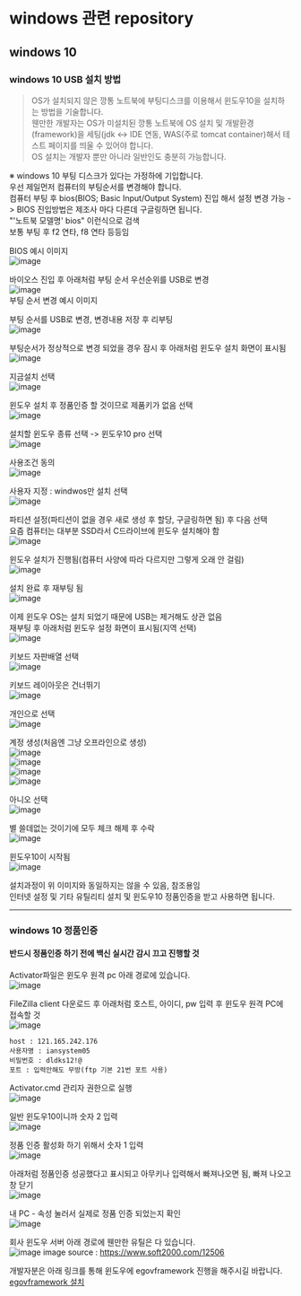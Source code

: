 # windows 관련 repository
## windows 10
### windows 10 USB 설치 방법
>OS가 설치되지 않은 깡통 노트북에 부팅디스크를 이용해서 윈도우10을 설치하는 방법을 기술합니다. <br>
>웬만한 개발자는 OS가 미설치된 깡통 노트북에 OS 설치 및 개발환경(framework)을 세팅(jdk <-> IDE 연동, WAS(주로 tomcat container)해서 테스트 페이지를 띄울 수 있어야 합니다. <br>
>OS 설치는 개발자 뿐만 아니라 일반인도 충분히 가능합니다.

※ windows 10 부팅 디스크가 있다는 가정하에 기입합니다. <br> 
우선 제일먼저 컴퓨터의 부팅순서를 변경해야 합니다. <br>
컴퓨터 부팅 후 bios(BIOS; Basic Input/Output System) 진입 해서 설정 변경 가능 -> BIOS 진입방법은 제조사 마다 다른데 구글링하면 됩니다. <br>
"'노트북 모델명' bios" 이런식으로 검색 <br>
보통 부팅 후 f2 연타, f8 연타 등등임<br>

BIOS 예시 이미지 <br>
![image](https://user-images.githubusercontent.com/44331989/135259116-3413b152-a10a-4703-ad38-270dff73f741.png) <br>

바이오스 진입 후 아래처럼 부팅 순서 우선순위를 USB로 변경 <br>
![image](https://user-images.githubusercontent.com/44331989/135261401-d3c86c38-cf0c-4b0d-8635-a54d18505811.png) <br>
부팅 순서 변경 예시 이미지<br>

부팅 순서를 USB로 변경, 변경내용 저장 후 리부팅 <br>
![image](https://user-images.githubusercontent.com/44331989/135261739-58f212b9-5bcb-4701-b31f-b7f9858732f7.png) <br>

부팅순서가 정상적으로 변경 되었을 경우 잠시 후 아래처럼 윈도우 설치 화면이 표시됨 <br>
![image](https://user-images.githubusercontent.com/44331989/135262279-795207f7-d8d0-48d9-8753-8b1d04d819e4.png) <br>

지금설치 선택 <br>
![image](https://user-images.githubusercontent.com/44331989/135262498-eed01e22-6de7-4aca-800f-e2388aa21c41.png) <br>

윈도우 설치 후 정품인증 할 것이므로 제품키가 없음 선택 <br>
![image](https://user-images.githubusercontent.com/44331989/135262666-5e8b5c7a-743c-4921-8d94-ce29a95f90be.png)

설치할 윈도우 종류 선택 -> 윈도우10 pro 선택 <br>
![image](https://user-images.githubusercontent.com/44331989/135262740-db30e6f7-8510-45d5-9ac8-ac657152cbc7.png)

사용조건 동의 <br>
![image](https://user-images.githubusercontent.com/44331989/135262801-7e5f52a6-0c29-4c9e-9ad6-007ffaf09bf5.png)

사용자 지정 : windwos만 설치 선택 <br>
![image](https://user-images.githubusercontent.com/44331989/135262841-a5316a11-da15-4ce4-96ec-d32211f134f4.png)

파티션 설정(파티션이 없을 경우 새로 생성 후 할당, 구글링하면 됨) 후 다음 선택<br>
요즘 컴퓨터는 대부분 SSD라서 C드라이브에 윈도우 설치해야 함<br>
![image](https://user-images.githubusercontent.com/44331989/135262931-81c1d909-ad2d-4945-bb39-ec41432f7947.png)

윈도우 설치가 진행됨(컴퓨터 사양에 따라 다르지만 그렇게 오래 안 걸림) <br>
![image](https://user-images.githubusercontent.com/44331989/135263121-b6ea27d4-c71b-4ef8-91d2-8070d6e35174.png)

설치 완료 후 재부팅 됨 <br>
![image](https://user-images.githubusercontent.com/44331989/135263171-8ab8a727-8c93-4dfe-9f76-2d91ec0ce116.png)

이제 윈도우 OS는 설치 되었기 때문에 USB는 제거해도 상관 없음 <br>
재부팅 후 아래처럼 윈도우 설정 화면이 표시됨(지역 선택) <br>
![image](https://user-images.githubusercontent.com/44331989/135263399-b8173f3e-18bc-41a0-b263-d3cc6da4a0f9.png)

키보드 자판배열 선택 <br>
![image](https://user-images.githubusercontent.com/44331989/135263672-3eba21be-dd43-4afc-b25a-f8bd91db5810.png)

키보드 레이아웃은 건너뛰기 <br>
![image](https://user-images.githubusercontent.com/44331989/135263847-ee903bc2-6bf0-4965-86df-c93097e2754d.png)

개인으로 선택 <br>
![image](https://user-images.githubusercontent.com/44331989/135263889-ca6fc03d-f0d3-4ca3-87e3-51351d06989f.png)

계정 생성(처음엔 그냥 오프라인으로 생성) <br>
![image](https://user-images.githubusercontent.com/44331989/135263953-c3c30b73-1d40-4466-afed-238345ac1642.png) <br>
![image](https://user-images.githubusercontent.com/44331989/135264000-ca0909ff-9525-498a-bf59-55b17ed9d885.png) <br>
![image](https://user-images.githubusercontent.com/44331989/135264015-f78ba87f-2756-46a4-a4a9-8f555d5e2cb3.png) <br>
![image](https://user-images.githubusercontent.com/44331989/135264035-dc355403-e399-442f-9738-cb1dd5125031.png) <br>

아니오 선택 <br>
![image](https://user-images.githubusercontent.com/44331989/135264057-13ff1edc-bc16-4157-b4d0-77bc2810f8b3.png)

별 쓸데없는 것이기에 모두 체크 해제 후 수락 <br>
![image](https://user-images.githubusercontent.com/44331989/135264104-05f2a111-8f82-4785-ae71-5a8b5a94df38.png)

윈도우10이 시작됨 <br>
![image](https://user-images.githubusercontent.com/44331989/135264197-ac3f0d2c-b30a-4f49-9573-389b721df547.png)

설치과정이 위 이미지와 동일하지는 않을 수 있음, 참조용임 <br>
인터넷 설정 및 기타 유틸리티 설치 및 윈도우10 정품인증을 받고 사용하면 됩니다. <br>

<hr>

### windows 10 정품인증
#### 반드시 정품인증 하기 전에 백신 실시간 감시 끄고 진행할 것

Activator파일은 윈도우 원격 pc 아래 경로에 있습니다. <br>
![image](https://user-images.githubusercontent.com/44331989/135385778-1cf157d5-e929-485c-a685-2924ac28f7a3.png) <br>

FileZilla client 다운로드 후 아래처럼 호스트, 아이디, pw 입력 후 윈도우 원격 PC에 접속할 것 <br>
![image](https://user-images.githubusercontent.com/44331989/135386099-a3209265-01dc-4ee8-91ac-a16753a4e1d4.png) <br>
~~~
host : 121.165.242.176
사용자명 : iansystem05
비밀번호 : dldks12!@
포트 : 입력안해도 무방(ftp 기본 21번 포트 사용)
~~~
Activator.cmd 관리자 권한으로 실행 <br>
![image](https://user-images.githubusercontent.com/44331989/135384915-7d207f50-4dfb-4a0a-94b2-ac3be8b3cce5.png) <br>

일반 윈도우10이니까 숫자 2 입력 <br>
![image](https://user-images.githubusercontent.com/44331989/135385279-6d6baf58-c7be-4ec2-8ea9-cc3c903e4177.png) <br>

정품 인증 활성화 하기 위해서 숫자 1 입력 <br>
![image](https://user-images.githubusercontent.com/44331989/135385444-f5147908-c329-4eee-996c-d92cce6ce7cf.png) <br>

아래처럼 정품인증 성공했다고 표시되고 아무키나 입력해서 빠져나오면 됨, 빠져 나오고 창 닫기 <br>
![image](https://user-images.githubusercontent.com/44331989/135385509-3b0c6437-5d6f-401d-bd61-3486d2e878e0.png) <br>

내 PC - 속성 눌러서 실제로 정품 인증 되었는지 확인 <br>
![image](https://user-images.githubusercontent.com/44331989/135386917-30cd0df5-8c46-42d3-be7b-7d11b26c6ca4.png)

회사 윈도우 서버 아래 경로에 웬만한 유틸은 다 있습니다. <br>
![image](https://user-images.githubusercontent.com/44331989/135368842-3e9eadb3-bc50-4f85-b6d5-a5d414d7cdfc.png)
image source : https://www.soft2000.com/12506 <br>

개발자분은 아래 링크를 통해 윈도우에 egovframework 진행을 해주시길 바랍니다. <br>
[egovframework 설치](https://github.com/iansystem-info/Manual/blob/main/dev/BackEnd/Framework/egovframework/egovframework_install.md) <br>




